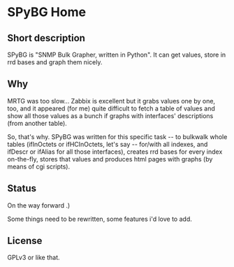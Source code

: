 SPyBG Home
==========


Short description
-----------------
SPyBG is "SNMP Bulk Grapher, written in Python". It can get values, store in
rrd bases and graph them nicely.


Why
---

MRTG was too slow... Zabbix is excellent but it grabs values one by one, too,
and it appeared (for me) quite difficult to fetch a table of values and show
all those values as a bunch if graphs with interfaces' descriptions (from
another table).

So, that's why. SPyBG was written for this specific task -- to bulkwalk whole
tables (ifInOctets or ifHCInOctets, let's say -- for/with all indexes, and
ifDescr or ifAlias for all those interfaces), creates rrd bases for every index
on-the-fly, stores that values and produces html pages with graphs (by means of
cgi scripts).


Status
------

On the way forward .)

Some things need to be rewritten, some features i'd love to add.


License
-------
GPLv3 or like that.

